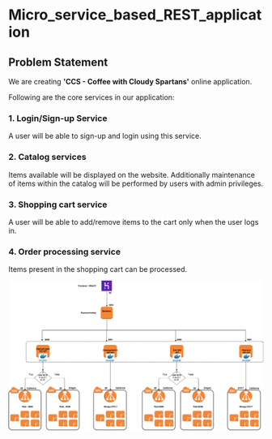 # Micro_service_based_REST_application

## Problem Statement
We are creating **'CCS - Coffee with Cloudy Spartans'** online application.

Following are the core services in our application:
### 1. Login/Sign-up Service
A user will be able to sign-up and login using this service.

### 2. Catalog services
Items available will be displayed on the website.
Additionally maintenance of items within the catalog will be performed by users with admin privileges.

### 3. Shopping cart service
A user will be able to add/remove items to the cart only when the user logs in.

### 4. Order processing service
Items present in the shopping cart can be processed.

![Architecture](Architecture.png)

